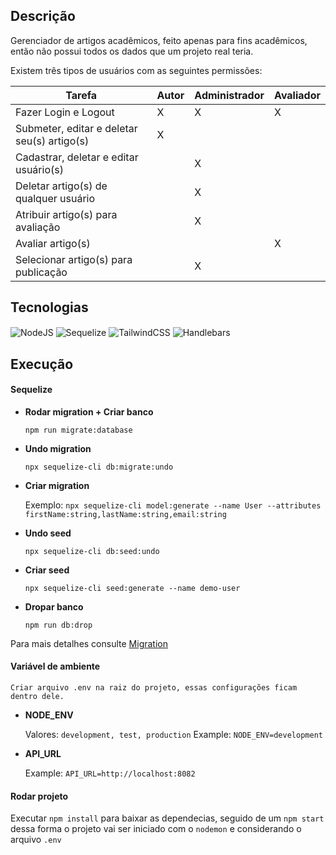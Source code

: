 ## Descrição

Gerenciador de artigos acadêmicos, feito apenas para fins acadêmicos, então não possui todos os dados que um projeto real teria.

Existem três tipos de usuários com as seguintes permissões:

| Tarefa                                      | Autor | Administrador | Avaliador |
| ------------------------------------------- | ----- | ------------- | --------- |
| Fazer Login e Logout                        | X     | X             | X         |
| Submeter, editar e deletar seu(s) artigo(s) | X     |               |           |
| Cadastrar, deletar e editar usuário(s)      |       | X             |           |
| Deletar artigo(s) de qualquer usuário       |       | X             |           |
| Atribuir artigo(s) para avaliação           |       | X             |           |
| Avaliar artigo(s)                           |       |               | X         |
| Selecionar artigo(s) para publicação        |       | X             |           |

## Tecnologias

<div style="display: inline_block">
	<img align="center" alt="NodeJS" src="https://img.shields.io/badge/node.js-6DA55F?style=for-the-badge&logo=node.js&logoColor=white" />
	<img align="center" alt="Sequelize" src="https://img.shields.io/badge/Sequelize-52B0E7?style=for-the-badge&logo=Sequelize&logoColor=white" />
	<img align="center" alt="TailwindCSS" src="https://img.shields.io/badge/tailwindcss-%2338B2AC.svg?style=for-the-badge&logo=tailwind-css&logoColor=white" />
	<img align="center" alt="Handlebars" src="https://img.shields.io/badge/Handlebars-FFA500?style=for-the-badge&logoColor=white" />
</div>

## Execução

#### Sequelize

- <b>Rodar migration + Criar banco</b>

  `npm run migrate:database`

- <b>Undo migration</b>

  `npx sequelize-cli db:migrate:undo`

- <b>Criar migration</b>

  Exemplo: `npx sequelize-cli model:generate --name User --attributes firstName:string,lastName:string,email:string`

- <b>Undo seed</b>

  `npx sequelize-cli db:seed:undo`

- <b>Criar seed</b>

  `npx sequelize-cli seed:generate --name demo-user`

- <b>Dropar banco</b>

  `npm run db:drop`

Para mais detalhes consulte [Migration](https://sequelize.org/docs/v6/other-topics/migrations/)

#### Variável de ambiente

    Criar arquivo .env na raiz do projeto, essas configurações ficam dentro dele.

- <b>NODE_ENV</b>

  Valores: `development, test, production`
  Example: `NODE_ENV=development`

- <b>API_URL</b>

  Example: `API_URL=http://localhost:8082`

#### Rodar projeto

Executar `npm install` para baixar as dependecias, seguido de um `npm start` dessa forma o projeto vai ser iniciado com o `nodemon` e considerando o arquivo `.env`

